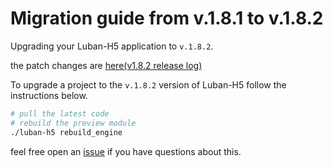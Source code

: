 # Migration guide from v.1.8.1 to v.1.8.2
Upgrading your Luban-H5 application to `v.1.8.2`.

the patch changes are [here(v1.8.2 release log)](https://github.com/ly525/luban-h5/releases/tag/v1.8.2)


To upgrade a project to the `v.1.8.2` version of Luban-H5 follow the instructions below.

```bash
# pull the latest code
# rebuild the preview module
./luban-h5 rebuild_engine
```

feel free open an [issue](https://github.com/ly525/luban-h5/issues) if you have questions about this.